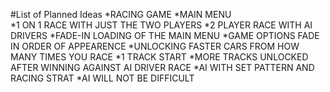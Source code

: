 #List of Planned Ideas
*RACING GAME 
*MAIN MENU  
*1 ON 1 RACE WITH JUST THE TWO PLAYERS
*2 PLAYER RACE WITH AI DRIVERS
*FADE-IN LOADING OF THE MAIN MENU
*GAME OPTIONS FADE IN ORDER OF APPEARENCE
*UNLOCKING FASTER CARS FROM HOW MANY TIMES YOU RACE
*1 TRACK START
*MORE TRACKS UNLOCKED AFTER WINNING AGAINST AI DRIVER RACE
*AI WITH SET PATTERN AND RACING STRAT
*AI WILL NOT BE DIFFICULT
